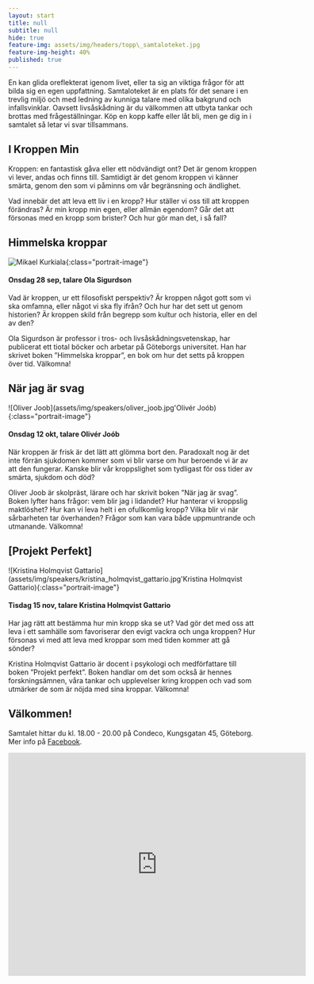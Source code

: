 ```yaml
---
layout: start
title: null
subtitle: null
hide: true
feature-img: assets/img/headers/topp\_samtaloteket.jpg
feature-img-height: 40%
published: true
---
```

En kan glida oreflekterat igenom livet, eller ta sig an viktiga
frågor för att bilda sig en egen uppfattning. Samtaloteket är en plats för det
senare i en trevlig miljö och med ledning av kunniga talare med olika bakgrund
och infallsvinklar. Oavsett livsåskådning är du välkommen att utbyta tankar
och brottas med frågeställningar. Köp en kopp kaffe eller låt bli, men ge dig
in i samtalet så letar vi svar tillsammans.


## I Kroppen Min

Kroppen: en fantastisk gåva eller ett nödvändigt ont? Det är genom kroppen vi lever, andas och finns till. Samtidigt är det genom kroppen vi känner smärta, genom den som vi påminns om vår begränsning och ändlighet.

Vad innebär det att leva ett liv i en kropp? Hur ställer vi oss till att kroppen förändras? Är min kropp min egen, eller allmän egendom? Går det att försonas med en kropp som brister? Och hur gör man det, i så fall?


## Himmelska kroppar

![Mikael Kurkiala](assets/img/speakers/ 'Mikael Kurkiala'){:class="portrait-image"}

#### Onsdag 28 sep, talare Ola Sigurdson
Vad är kroppen, ur ett filosofiskt perspektiv? Är kroppen något gott som vi ska omfamna, eller något vi ska fly ifrån? Och hur har det sett ut genom historien? Är kroppen skild från begrepp som kultur och historia, eller en del av den? 

Ola Sigurdson är professor i tros- och livsåskådningsvetenskap, har publicerat ett tiotal böcker och arbetar på Göteborgs universitet. Han har skrivet boken ”Himmelska kroppar”, en bok om hur det setts på kroppen över tid. Välkomna!

## När jag är svag

![Oliver Joob](assets/img/speakers/oliver_joob.jpg'Olivér Joób){:class="portrait-image"}

#### Onsdag 12 okt, talare Olivér Joób
När kroppen är frisk är det lätt att glömma bort den. Paradoxalt nog är det inte förrän sjukdomen kommer som vi blir varse om hur beroende vi är av att den fungerar. Kanske blir vår kroppslighet som tydligast för oss tider av smärta, sjukdom och död?

Oliver Joob är skolpräst, lärare och har skrivit boken ”När jag är svag”. Boken lyfter hans frågor: vem blir jag i lidandet? Hur hanterar vi kroppslig maktlöshet? Hur kan vi leva helt i en ofullkomlig kropp? Vilka blir vi när sårbarheten tar överhanden? Frågor som kan vara både uppmuntrande och utmanande. Välkomna!


## [Projekt Perfekt]

![Kristina Holmqvist Gattario](assets/img/speakers/kristina_holmqvist_gattario.jpg'Kristina Holmqvist Gattario){:class="portrait-image"}

#### Tisdag 15 nov, talare Kristina Holmqvist Gattario
Har jag rätt att bestämma hur min kropp ska se ut? Vad gör det med oss att leva i ett samhälle som favoriserar den evigt vackra och unga kroppen? Hur försonas vi med att leva med kroppar som med tiden kommer att gå sönder? 

Kristina Holmqvist Gattario är docent i psykologi och medförfattare till boken ”Projekt perfekt”. Boken handlar om det som också är hennes forskningsämnen, våra tankar och upplevelser kring kroppen och vad som utmärker de som är nöjda med sina kroppar.
Välkomna!


## Välkommen!
Samtalet hittar du kl. 18.00 - 20.00 på Condeco, Kungsgatan 45, Göteborg. Mer info på [Facebook](https://www.facebook.com/samtaloteket).

<div style="text-align: center">
<iframe src="https://www.google.com/maps/embed?pb=!1m18!1m12!1m3!1d2131.709934542498!2d11.964510816462013!3d57.70439774726267!2m3!1f0!2f0!3f0!3m2!1i1024!2i768!4f13.1!3m3!1m2!1s0x464ff36f899a096f%3A0xb1ede17b02db4611!2sCondeco%20Kungsgatan!5e0!3m2!1ssv!2sse!4v1631559932082!5m2!1ssv!2sse" width="600" height="450" frameborder="0" style="border:0; padding:0" allowfullscreen></iframe>
</div>
